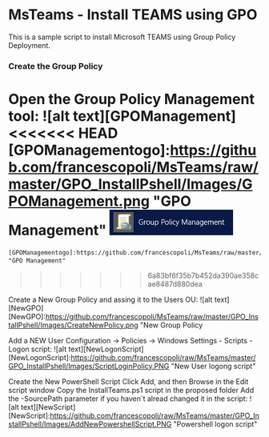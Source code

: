 # MsTeams - Install TEAMS using GPO

This is a sample script to install Microsoft TEAMS using Group Policy Deployment.


### Create the Group Policy

Open the Group Policy Management tool:
    ![alt text][GPOManagement]
<<<<<<< HEAD
    [GPOManagementogo]:<https://github.com/francescopoli/MsTeams/raw/master/GPO_InstallPshell/Images/GPOManagement.png> "GPO Management"
[![IMAGE ALT TEXT HERE](https://github.com/francescopoli/MsTeams/raw/master/GPO_InstallPshell/Images/GPOManagement.png)](https://github.com/francescopoli/MsTeams/raw/master/GPO_InstallPshell/Images/GPOManagement.png)
=======
    [GPOManagementogo]:https://github.com/francescopoli/MsTeams/raw/master/GPO_InstallPshell/Images/GPOManagement.png "GPO Management"
>>>>>>> 6a83bf6f35b7b452da390ae358cae8487d880dea

Create a New Group Policy and assing it to the Users OU:
    ![alt text][NewGPO]
    [NewGPO]:https://github.com/francescopoli/MsTeams/raw/master/GPO_InstallPshell/Images/CreateNewPolicy.png "New Group Policy

Add a NEW User Configuration -> Policies -> Windows Settings - Scripts - Logon script:
    ![alt text][NewLogonScript]
    [NewLogonScript]:https://github.com/francescopoli/raw/MsTeams/master/GPO_InstallPshell/Images/ScriptLoginPolicy.PNG "New User logong script"

Create the New PowerShell Script
Click Add, and then Browse in the Edit script window
Copy the InstallTeams.ps1 script in the proposed folder
Add the -SourcePath parameter if you haven`t alread changed it in the script:
    ![alt text][NewScript]
    [NewScript]:https://github.com/francescopoli/raw/MsTeams/master/GPO_InstallPshell/Images/AddNewPowershellScript.PNG "Powershell logon script"

